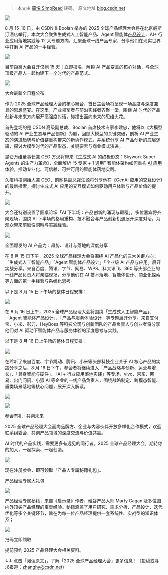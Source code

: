 > 本文由 [简悦 SimpRead](http://ksria.com/simpread/) 转码， 原文地址 [blog.csdn.net](https://blog.csdn.net/csdnnews/article/details/149816580?spm=1000.2115.3001.5926)

[![](https://i-blog.csdnimg.cn/img_convert/14e4fc62ba0540c679bc46d813388454.gif)](https://mp.weixin.qq.com/s?__biz=MzkzMDY1NDgyOQ==&mid=2247818308&idx=1&sn=9b813eaa820058bf7129893eb389a274&scene=21#wechat_redirect)

8 月 15-16 日，由 CSDN & Boolan 举办的 2025 全球产品经理大会将在北京威斯汀酒店举行，本次大会聚焦生成式人工智能产品、Agent 智能体[产品设计](https://so.csdn.net/so/search?q=%E4%BA%A7%E5%93%81%E8%AE%BE%E8%AE%A1&spm=1001.2101.3001.7020)、AI+ 行业应用落地实践等 12 大专题方向，汇聚全球一线产品专家，分享他们在现实世界中打磨 AI 产品的一手经验。

![](https://i-blog.csdnimg.cn/img_convert/d89daec8dc9119d329f6295ccf38f12a.jpeg)

目前距离大会召开仅剩 15 天！立即报名，解锁 AI 产品变革的核心对话，与全球顶级产品人一起构建下一个时代的产品范式。

![](https://i-blog.csdnimg.cn/img_convert/1a04bfa3dc9770c389d9f40951280661.png)

大会最新全日程公布

作为 2025 全球产品经理大会的核心舞台，首日主会场将呈现一场高度与深度兼具的思想盛宴。在这里，产业领军者与前沿实践者齐聚一堂，围绕 AI 时代的产品创新与未来方向展开高强度对话，碰撞出面向未来的思维火花。

首先登场的是 CSDN 高级副总裁、Boolan 首席技术专家李建忠，他将以《大模型驱动的 AI 产业生态与产品创新》为题，回顾大模型的关键突破，剖析 AI 产业生态的演进趋势与价值链重构带来的新协作模式，并系统分享 AI 产品创新的底层逻辑，探讨大模型时代的产品形态、关键要素与商业模式演进。

昆仑万维董事长兼 CEO 方汉将带来《生成式 AI 的终极形态：Skywork Super Agents 的生产力革命》，全面解析 “5 专家 + 1 通用” 智能体架构如何重构 [AI 应用](https://so.csdn.net/so/search?q=AI%20%E5%BA%94%E7%94%A8&spm=1001.2101.3001.7020)体验，推动专业化、可信赖、可控可用的智能体落地实践。

久痕科技创始人兼 CEO、前网易副总裁汪源将分享他在《GenAI 应用的交互设计》的最新探索，探讨生成式 AI 应用的交互模式如何驱动用户体验与产品价值的提升。

![](https://i-blog.csdnimg.cn/img_convert/33994caae3fcb46a19b0ff4f715dd461.png)

大会还特别设置了圆桌论坛「AI 下半场：产品创新的涌现与颠覆」，多位嘉宾将齐聚现场，围绕 AI 下半场的格局重构、技术融合与产品创新机遇展开深度对话，为观众带来前瞻性洞察与实践经验。

![](https://i-blog.csdnimg.cn/img_convert/4129a532f20fcd4bd02f991b31e8afe5.png)

全面爆发的 AI 产品力：趋势、设计与落地的深度分享

在 8 月 15 日下午，2025 全球产品经理大会将围绕 AI 产品化的三大关键方向：「生成式人工智能产品」「Agent 智能体产品设计」「企业级 AI 产品与应用」展开实战分享。来自百度、腾讯、字节、网易、WPS、科大讯飞、360 等头部企业的一线产品负责人将亲临现场，分享他们在 AI 技术落地、智能体设计、商业化探索等方面的第一手经验与系统化思考。

以下是 8 月 15 日下午场的整体日程安排：

![](https://i-blog.csdnimg.cn/img_convert/6025d083503f66cc5de286d62e23cf63.png)

在 8 月 16 日上午，2025 全球产品经理大会将围绕「生成式人工智能产品」、「Agent 智能体产品设计」、「产品与服务体验设计」等专题展开分享。来自支付宝、小米、影刀、HeyBoss 等科技公司与创新团队的产品负责人与创业者将分享他们对 AI 驱动下智能体产品与服务体验的深度思考与实践。

以下是 8 月 16 日上午场的整体日程安排：

![](https://i-blog.csdnimg.cn/img_convert/809fc2c6205172872760fbb11315d573.png)

在聆听了来自百度、字节跳动、腾讯、小米等头部科技企业关于 AI 核心产品的实践分享之后，8 月 16 日下午，参会者将继续进入「产品战略与创新、运营与增长」、「具身智能与硬件」、「AI + 行业应用落地实践」等专场，vivo、京东、网易、出门问问、小猿 AI 等企业的一线产品负责人，围绕战略制定、跨模态智能、垂类场景落地等核心问题，展开深入解读。

![](https://i-blog.csdnimg.cn/img_convert/bd26e6942170093d4f603e9432780202.png)

![](https://i-blog.csdnimg.cn/img_convert/37cdeaeba685aa6d2debd851299f1787.png)

参会有礼 · 共创未来

2025 全球产品经理大会面向品牌方、企业与内容伙伴开放多样化合作模式，欢迎联系组委会，共创产品领域的深度交流与价值共赢。

AI 时代的产品实践，需要更多有远见的同行者。2025 全球产品经理大会，期待你的加入，一起探索、一起创造。

![](https://i-blog.csdnimg.cn/img_convert/3b0d0c4877c5bd1de617574bca056ac1.png)

现在注册参会，即可领取「产品人专属秘籍礼包」。

产品经理专属大礼包

![](https://i-blog.csdnimg.cn/img_convert/667bc42ca7a4660300839720a87ce755.jpeg)

产品经理专属秘籍，来自《启示录》作者、硅谷产品大师 Marty Cagan 及多位国内外顶尖产品经理的宝贵经验。秘籍涵盖了用户研究、需求分析、产品设计、迭代优化等多个关键环节，旨在为每一位产品经理提供一套系统性、实战型的知识体系；

![](https://i-blog.csdnimg.cn/img_convert/8bfa544f8e2c40b2d292daa5b750e243.png)

扫码立即领取

提前预约 2025 产品经理大会相关资料。

↓↓ 点击「阅读原文」，了解「2025 全球产品经理大会」更多信息！（投稿或寻求报道：zhanghy@csdn.net）